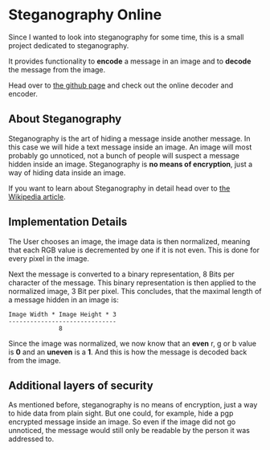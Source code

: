 # Steganography Online

Since I wanted to look into steganography for some time, this is a small project dedicated to steganography.

It provides functionality to **encode** a message in an image and to **decode** the message from the image.

Head over to [the github page](http://stylesuxx.github.io/steganography/) and check out the online decoder and encoder.

## About Steganography

Steganography is the art of hiding a message inside another message. In this case we will hide a text message inside an image.
An image will most probably go unnoticed, not a bunch of people will suspect a message hidden inside an image.
Steganography is **no means of encryption**, just a way of hiding data inside an image.

If you want to learn about Steganography in detail head over to [the Wikipedia article](http://en.wikipedia.org/wiki/Steganography).

## Implementation Details

The User chooses an image, the image data is then normalized, meaning that each RGB value is decremented by one if it is not even.
This is done for every pixel in the image.

Next the message is converted to a binary representation, 8 Bits per character of the message. This binary representation
is then applied to the normalized image, 3 Bit per pixel. This concludes, that the maximal length of a message hidden in
an image is:

    Image Width * Image Height * 3
    ------------------------------
                  8

Since the image was normalized, we now know that an **even** r, g or b value is **0** and an **uneven** is a **1**. And this is how the
message is decoded back from the image.

## Additional layers of security

As mentioned before, steganography is no means of encryption, just a way to hide data from plain sight. But one could, for example,
hide a pgp encrypted message inside an image. So even if the image did not go unnoticed, the message would still only
be readable by the person it was addressed to.
